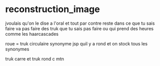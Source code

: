 # reconstruction_image

jvoulais qu'on le dise a l'oral et tout par contre reste dans ce que tu sais faire va pas faire des truk que tu sais pas faire ou qui prend des heures comme les haarcascades

roue = truk circulaire synonyme jsp quil y a rond et on stock tous les synonymes 

truk carre et truk rond c mtn
